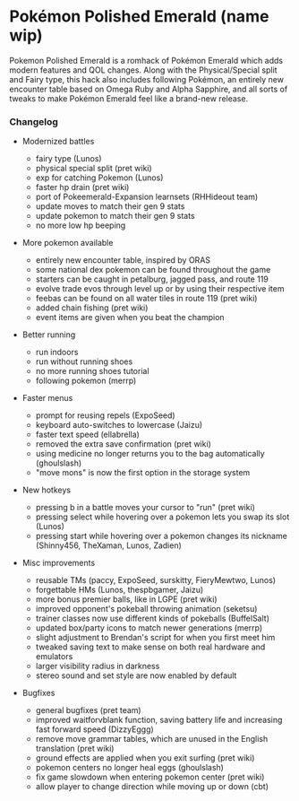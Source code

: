 # Pokémon Polished Emerald (name wip)

Pokemon Polished Emerald is a romhack of Pokémon Emerald which adds modern features and QOL changes. Along with the Physical/Special split and Fairy type, this hack also includes following Pokémon, an entirely new encounter table based on Omega Ruby and Alpha Sapphire, and all sorts of tweaks to make Pokémon Emerald feel like a brand-new release. 

### Changelog

* Modernized battles
	* fairy type (Lunos)
	* physical special split (pret wiki)
	* exp for catching Pokemon (Lunos)
	* faster hp drain (pret wiki)
	* port of Pokeemerald-Expansion learnsets (RHHideout team)
	* update moves to match their gen 9 stats
	* update pokemon to match their gen 9 stats
	* no more low hp beeping

* More pokemon available
	* entirely new encounter table, inspired by ORAS
	* some national dex pokemon can be found throughout the game
	* starters can be caught in petalburg, jagged pass, and route 119
	* evolve trade evos through level up or by using their respective item
	* feebas can be found on all water tiles in route 119 (pret wiki)
	* added chain fishing (pret wiki)
	* event items are given when you beat the champion

* Better running
	* run indoors
	* run without running shoes
	* no more running shoes tutorial
	* following pokemon (merrp)

* Faster menus
	* prompt for reusing repels (ExpoSeed)
	* keyboard auto-switches to lowercase (Jaizu)
	* faster text speed (ellabrella)
	* removed the extra save confirmation (pret wiki)
	* using medicine no longer returns you to the bag automatically (ghoulslash)
	* "move mons" is now the first option in the storage system

* New hotkeys
	* pressing b in a battle moves your cursor to "run" (pret wiki)
	* pressing select while hovering over a pokemon lets you swap its slot (Lunos)
	* pressing start while hovering over a pokemon changes its nickname (Shinny456, TheXaman, Lunos, Zadien)

* Misc improvements
	* reusable TMs (paccy, ExpoSeed, surskitty, FieryMewtwo, Lunos)
 	* forgettable HMs (Lunos, thespbgamer, Jaizu)
	* more bonus premier balls, like in LGPE (pret wiki)
	* improved opponent's pokeball throwing animation (seketsu)
	* trainer classes now use different kinds of pokeballs (BuffelSalt)
	* updated box/party icons to match newer generations (merrp)
	* slight adjustment to Brendan's script for when you first meet him
	* tweaked saving text to make sense on both real hardware and emulators
	* larger visibility radius in darkness
	* stereo sound and set style are now enabled by default

* Bugfixes
	* general bugfixes (pret team)
	* improved waitforvblank function, saving battery life and increasing fast forward speed (DizzyEggg)
	* remove move grammar tables, which are unused in the English translation (pret wiki)
	* ground effects are applied when you exit surfing (pret wiki)
	* pokemon centers no longer heal eggs (ghoulslash)
	* fix game slowdown when entering pokemon center (pret wiki)
	* allow player to change direction while moving up or down (cbt)
